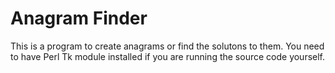 # Anagram Finder

This is a program to create anagrams or find the solutons to them. You need to have Perl Tk module installed if you are running the source code yourself.
